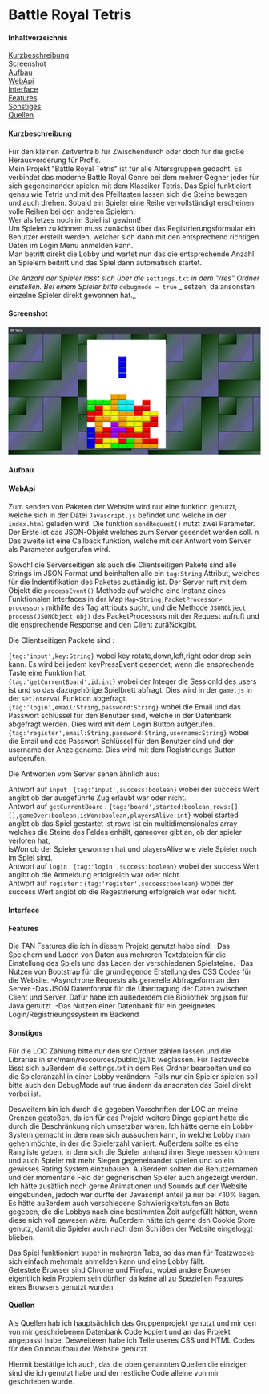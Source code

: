 # Battle Royal Tetris
#### Inhaltverzeichnis
[Kurzbeschreibung](#Kurzbeschreibung)  
[Screenshot](#Screenshot)  
[Aufbau](#Aufbau)  
[WebApi](#WebApi)  
[Interface](#Interface)  
[Features](#Features)  
[Sonstiges](#Sonstiges)  
[Quellen](#Quellen)  


#### Kurzbeschreibung
Für den kleinen Zeitvertreib für Zwischendurch oder doch für die große Herausvorderung für Profis.  
Mein Projekt "Battle Royal Tetris" ist für alle Altersgruppen gedacht. Es verbindet das moderne Battle Royal Genre bei dem mehrer Gegner jeder für sich gegeneinander spielen mit dem Klassiker Tetris.
Das Spiel funktioiert genau wie Tetris und mit den Pfeiltasten lassen sich die Steine bewegen und auch drehen. Sobald ein Spieler eine Reihe vervollständigt erscheinen volle Reihen bei den anderen Spielern.  
Wer als letzes noch im Spiel ist gewinnt!  
Um Spielen zu können muss zunächst über das Registrierungsformular ein Benutzer erstellt werden, welcher sich dann mit den entsprechend richtigen Daten im Login Menu anmelden kann.  
Man betritt direkt die Lobby und wartet nun das die entsprechende Anzahl an Spielern beitritt und das Spiel dann automatisch startet.  

_Die Anzahl der Spieler lässt sich über die_ `settings.txt` _in dem "/res" Ordner einstellen. Bei einem Spieler bitte_ `debugmode = true` _ setzen, da ansonsten einzelne Spieler direkt gewonnen hat._  


#### Screenshot
![Screenshot](screenshot.PNG)

#### Aufbau

#### WebApi
Zum senden von Paketen der Website wird nur eine funktion genutzt, welche sich in der Datei `Javascript.js` befindet und welche in der `index.html` geladen wird.
Die funktion `sendRequest()` nutzt zwei Parameter. Der Erste ist das JSON-Objekt welches zum Server gesendet werden soll.  n
Das zweite ist eine Callback funktion, welche mit der Antwort vom Server als Parameter aufgerufen wird.

Sowohl die Serverseitigen als auch die Clientseitigen Pakete sind alle Strings im JSON Format und beinhalten alle ein `tag:String` Attribut, welches für die Indentifikation des 
Paketes zuständig ist.
Der Server ruft mit dem Objekt die `processEvent()` Methode auf welche eine Instanz eines Funktionalen Interfaces in der Map `Map<String,PacketProcessor> processors` mithilfe des Tag attributs sucht,
und die Methode `JSONObject process(JSONObject obj)` des PacketProcessors mit der Request aufruft und die ensprechende Response and den Client zurä¼ckgibt.  

Die Clientseitigen Packete sind : 

`{tag:'input',key:String}` wobei key rotate,down,left,right oder drop sein kann. Es wird bei jedem keyPressEvent gesendet, wenn die ensprechende Taste eine Funktion hat.  
`{tag:'getCurrentBoard',id:int}` wobei der Integer die SessionId des users ist und so das dazugehörige Spielbrett abfragt. Dies wird in der `game.js` in der `setInterval` Funktion abgefragt.  
`{tag:'login',email:String,password:String}` wobei die Email und das Passwort schlüssel für den Benutzer sind, welche in der Datenbank abgefragt werden. Dies wird mit dem Login Button aufgerufen.  
`{tag:'register',email:String,password:String,username:String}` wobei die Email und das Passwort Schlüssel für den Benutzer sind und der username der Anzeigename. Dies wird mit dem Registrieungs Button aufgerufen.  


Die Antworten vom Server sehen ähnlich aus:  

Antwort auf `input` : `{tag:'input',success:boolean}` wobei der success Wert angibt ob der ausgeführte Zug erlaubt war oder nicht.  
Antwort auf `getCurrentBoard` : `{tag:'board',started:boolean,rows:[][],gameOver:boolean,isWon:boolean,playersAlive:int}` wobei started angibt ob das Spiel gestartet ist,rows ist ein multidimensionales array welches die Steine des Feldes enhält, gameover gibt an, ob der spieler verloren hat,  
isWon ob der Spieler gewonnen hat und playersAlive wie viele Spieler noch im Spiel sind.  
Antwort auf `login` : `{tag:'login',success:boolean}` wobei der success Wert angibt ob die Anmeldung erfolgreich war oder nicht.  
Antwort auf `register` : `{tag:'register',success:boolean}` wobei der success Wert angibt ob die Regestrierung erfolgreich war oder nicht.  

#### Interface

#### Features
Die TAN Features die ich in diesem Projekt genutzt habe sind:
-Das Speichern und Laden von Daten aus mehreren Textdateien für die Einstellung des Spiels und das Laden der verschiedenen Spielsteine.
-Das Nutzen von Bootstrap für die grundlegende Erstellung des CSS Codes für die Website.
-Asynchrone Requests als generelle Abfrageform an den Server
-Das JSON Datenformat für die Übertragung der Daten zwischen Client und Server. Dafür habe ich außederdem die Bibliothek org.json für Java genutzt.
-Das Nutzen einer Datenbank für ein geeignetes Login/Registrieungssystem im Backend

#### Sonstiges
Für die LOC Zählung bitte nur den src Ordner zählen lassen und die Libraries in srx/main/rescources/public/js/lib weglassen. 
Für Testzwecke lässt sich außerdem die settings.txt in dem Res Ordner bearbeiten und so die Spieleranzahl in einer Lobby verändern. Falls nur ein Spieler
spielen soll bitte auch den DebugMode auf true ändern da ansonsten das Spiel direkt vorbei ist.  

Desweitern bin ich durch die gegeben Vorschriften der LOC an meine Grenzen gestoßen, da ich für das Projekt weitere Dinge geplant hatte die durch die Beschränkung nich umsetzbar waren.
Ich hätte gerne ein Lobby System gemacht in dem man sich aussuchen kann, in welche Lobby man gehen möchte, in der die Spielerzahl variiert. Außerdem sollte es eine Rangliste geben, in dem sich die Spieler anhand ihrer Siege messen können 
und auch Spieler mit mehr Siegen gegeneinander spielen und so ein gewisses Rating System einzubauen.
Außerdem sollten die Benutzernamen und der momentane Feld der gegnerischen Spieler auch angezeigt werden.  
Ich hätte zusätlich noch gerne Animationen und Sounds auf der Website eingebunden, jedoch war durfte der Javascript anteil ja nur bei <10% liegen.  
Es hätte außerdem auch verschiedene Schwierigkeitstufen an Bots gegeben, die die Lobbys nach eine bestimmten Zeit aufgefüllt hätten, wenn diese nich voll gewesen wäre.
Außerdem hätte ich gerne den Cookie Store genutz, damit die Spieler auch nach dem Schlißen der Website eingeloggt blieben.  

Das Spiel funktioniert super in mehreren Tabs, so das man für Testzwecke sich einfach mehrmals anmelden kann und eine Lobby fällt.  
Getestete Browser sind Chrome und Firefox, wobei andere Browser eigentlich kein Problem sein dürften da keine all zu Speziellen Features eines Browsers genutzt wurden.  

#### Quellen

Als Quellen hab ich hauptsächlich das Gruppenprojekt genutzt und mir den von mir geschriebenen Datenbank Code kopiert und an das Projekt angepasst habe.
Desweiteren habe ich Teile useres CSS und HTML Codes für den Grundaufbau der Website genutzt.


Hiermit bestätige ich auch, das die oben genannten Quellen die einzigen sind die ich genutzt habe und der restliche Code alleine von mir geschrieben wurde.







